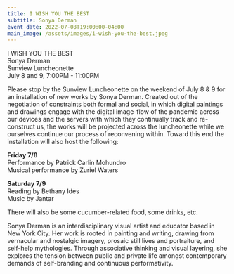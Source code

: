 ```yaml
---
title: I WISH YOU THE BEST
subtitle: Sonya Derman
event_date: 2022-07-08T19:00:00-04:00
main_image: /assets/images/i-wish-you-the-best.jpeg
---
```


I WISH YOU THE BEST<br>
Sonya Derman<br>
Sunview Luncheonette<br>
July 8 and 9, 7:00PM - 11:00PM

Please stop by the Sunview Luncheonette on the weekend of July 8 & 9 for an
installation of new works by Sonya Derman. Created out of the negotiation of
constraints both formal and social, in which digital paintings and drawings
engage with the digital image-flow of the pandemic across our devices and the
servers with which they continually track and re-construct us, the works will
be projected across the luncheonette while we ourselves continue our process of
reconvening within. Toward this end the installation will also host the
following:

**Friday 7/8**<br>
Performance by Patrick Carlin Mohundro<br>
Musical performance by Zuriel Waters

**Saturday 7/9**<br>
Reading by Bethany Ides<br>
Music by Jantar

There will also be some cucumber-related food, some drinks, etc.

Sonya Derman is an interdisciplinary visual artist and educator based in New
York City. Her work is rooted in painting and writing, drawing from vernacular
and nostalgic imagery, prosaic still lives and portraiture, and self-help
mythologies. Through associative thinking and visual layering, she explores the
tension between public and private life amongst contemporary demands of
self-branding and continuous performativity.

